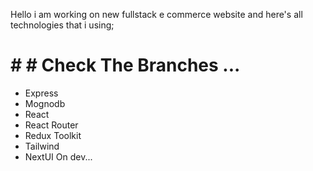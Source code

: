 Hello i am working on new fullstack e commerce website and
here's all technologies that i using;

# # # Check The Branches ...

- Express
- Mognodb
- React
- React Router
- Redux Toolkit
- Tailwind
- NextUI
On dev...
